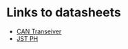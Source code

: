 # Links to datasheets

- [CAN Transeiver](http://www.ti.com/lit/ds/symlink/sn65hvd230.pdf)
- [JST PH](http://www.jst-mfg.com/product/pdf/eng/ePH.pdf)
